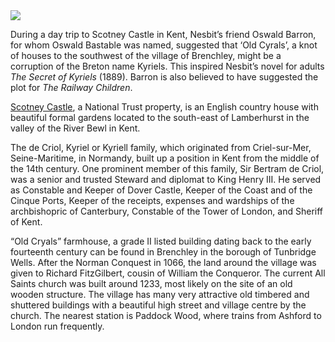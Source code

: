 <html><head></head><body><a href="https://juncture-digital.org"><img src="https://juncture-digital.org/images/ve-button.png"/></a>
<param author="Eleanor Fitzsimons" banner="/images/banners/19c.jpg" layout="vtl" title="Edith Nesbit, Scotney Castle" ve-config=""/>

<param aliases="Brenchley" eid="Q2197855" ve-entity=""/>
<param aliases="Scotney Castle" eid="Q7435720" ve-entity=""/>
<param aliases="Dover Castle" eid="Q950970" ve-entity=""/>
<param aliases="Cinque Ports" eid="Q748895" ve-entity=""/>
<param aliases="Tunbridge Wells" eid="Q665489" ve-entity=""/>
<param aliases="Paddock Wood" eid="Q2063096" ve-entity=""/>
<param aliases="Oswald Barron" eid="Q7108096" ve-entity=""/>
<param aliases="Criel-sur-Mer" eid="Q670675" ve-entity=""/>
<param aliases="Cinque Ports" eid="Q748895" ve-entity=""/>

During a day trip to Scotney Castle in Kent, Nesbit’s friend Oswald Barron, for whom Oswald Bastable was named, suggested that ‘Old Cyrals’, a knot of houses to the southwest of the village of Brenchley, might be a corruption of the Breton name Kyriels. This inspired Nesbit’s novel for adults _The Secret of Kyriels_ (1889). Barron is also believed to have suggested the plot for _The Railway Children_.
<param manifest="https://iiif.juncture-digital.org/wc:The_Ruins_of_Old_Scotney_Castle.JPG/manifest.json" ve-image-v2/>
<param center="Q2197855" ve-map="" zoom="15"/>

[Scotney Castle](https://www.nationaltrust.org.uk/scotney-castle), a National Trust property, is an English country house with beautiful formal gardens located to the south-east of Lamberhurst in the valley of the River Bewl in Kent. 
<param manifest="https://iiif.juncture-digital.org/wc:Scotney_Castle_with_white_wisteria.JPG/manifest.json" ve-image-v2/>
<param center="Q7435720" ve-map="" zoom="15"/>

The de Criol, Kyriel or Kyriell family, which originated from Criel-sur-Mer, Seine-Maritime, in Normandy, built up a position in Kent from the middle of the 14th century. One prominent member of this family, Sir Bertram de Criol, was a senior and trusted Steward and diplomat to King Henry III. He served as Constable and Keeper of Dover Castle, Keeper of the Coast and of the Cinque Ports, Keeper of the receipts, expenses and wardships of the archbishopric of Canterbury, Constable of the Tower of London, and Sheriff of Kent.
<param manifest="https://iiif.juncture-digital.org/wc:Henry-the-iii-of-england.jpg/manifest.json" ve-image-v2/>
<param center="Q748895" ve-map="" zoom="8"/>

“Old Cryals” farmhouse, a grade II listed building dating back to the early fourteenth century can be found in Brenchley in the borough of Tunbridge Wells. After the Norman Conquest in 1066, the land around the village was given to Richard FitzGilbert, cousin of William the Conqueror. The current All Saints church was built around 1233, most likely on the site of an old wooden structure. The village has many very attractive old timbered and shuttered buildings with a beautiful high street and village centre by the church. The nearest station is Paddock Wood, where trains from Ashford to London run frequently.
<param manifest="https://iiif.juncture-digital.org/wc:Pond%2C_Cryals_Farm_-_geograph.org.uk_-_1745032.jpg/manifest.json" ve-image-v2/>
<param center="Q26554237" ve-map="" zoom="12"/>
</body></html>